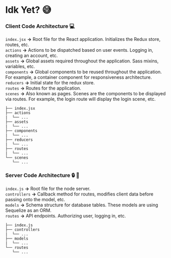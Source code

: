 # Idk Yet? :sweat_smile:

### Client Code Architecture :computer:
`index.jsx` **->** Root file for the React application. Initializes the Redux store, routes, etc.</br>
`actions`  **->** Actions to be dispatched based on user events. Logging in, creating an account, etc.</br>
`assets`  **->** Global assets required throughout the application. Sass mixins, variables, etc.</br>
`components`  **->** Global components to be reused throughout the application. For example, a container component for responsiveness architecture.</br>
`reducers`  **->** Initial state for the redux store.</br>
`routes`  **->** Routes for the application.</br>
`scenes`  **->** Also known as pages. Scenes are the components to be displayed via routes. For example, the login route will display the login scene, etc.</br>

```
├── index.jsx
├── actions
|  └── ...
├── assets
|  └── ...
├── components
|  └── ...
├── reducers
|  └── ...
├── routes
|  └── ...
└── scenes
   └── ...
```

### Server Code Architecture :lock: :floppy_disk:
`index.js`  **->** Root file for the node server. </br>
`controllers`  **->** Callback method for routes, modifies client data before passing onto the model, etc.</br>
`models`  **->** Schema structure for database tables. These models are using Sequelize as an ORM.</br>
`routes`  **->** API endpoints. Authorizing user, logging in, etc.</br>

```
├── index.js
├── controllers
|  └── ...
├── models
|  └── ...
└── routes
   └── ...
```
